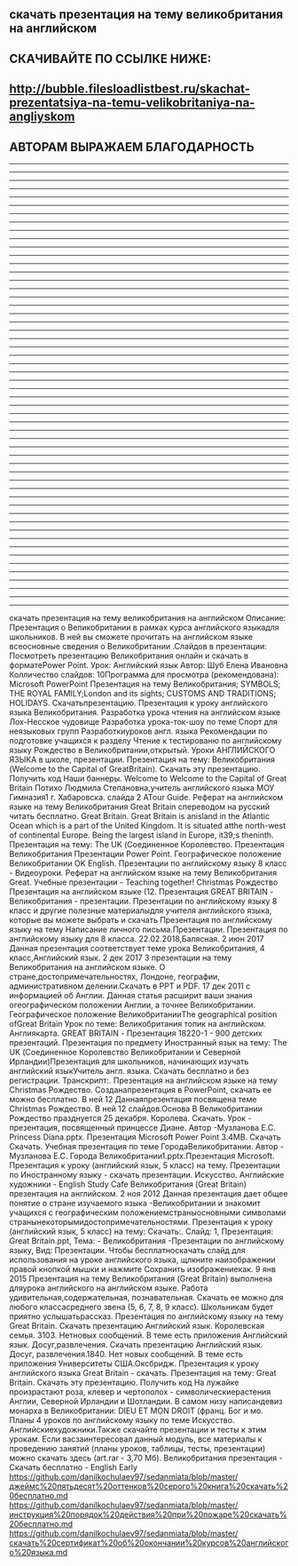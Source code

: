 скачать презентация на тему великобритания на английском
--------------------------------------------------
СКАЧИВАЙТЕ ПО ССЫЛКЕ НИЖЕ:
--------------------------------------------------
http://bubble.filesloadlistbest.ru/skachat-prezentatsiya-na-temu-velikobritaniya-na-angliyskom
--------------------------------------------------
АВТОРАМ ВЫРАЖАЕМ БЛАГОДАРНОСТЬ
--------------------------------------------------
--------------------------------------------------
--------------------------------------------------
--------------------------------------------------
--------------------------------------------------
--------------------------------------------------
--------------------------------------------------
--------------------------------------------------
--------------------------------------------------
--------------------------------------------------
--------------------------------------------------
--------------------------------------------------
--------------------------------------------------
--------------------------------------------------
--------------------------------------------------
--------------------------------------------------
--------------------------------------------------
--------------------------------------------------
--------------------------------------------------
--------------------------------------------------
--------------------------------------------------
--------------------------------------------------
--------------------------------------------------
--------------------------------------------------
--------------------------------------------------
--------------------------------------------------
--------------------------------------------------
--------------------------------------------------
--------------------------------------------------
--------------------------------------------------
--------------------------------------------------
--------------------------------------------------
--------------------------------------------------
--------------------------------------------------
--------------------------------------------------
--------------------------------------------------
--------------------------------------------------
--------------------------------------------------
--------------------------------------------------
--------------------------------------------------
--------------------------------------------------
--------------------------------------------------
--------------------------------------------------
--------------------------------------------------
--------------------------------------------------
--------------------------------------------------
--------------------------------------------------
--------------------------------------------------
--------------------------------------------------
--------------------------------------------------
--------------------------------------------------
--------------------------------------------------
--------------------------------------------------
--------------------------------------------------
--------------------------------------------------
скачать презентация на тему великобритания на английском Описание: Презентация о Великобритании в рамках курса английского языкадля школьников. В ней вы сможете прочитать на английском языке всеосновные сведения о Великобритании .Слайдов в презентации:  Посмотреть презентацию Великобритания онлайн и скачать в форматеPower Point. Урок: Английский язык Автор: Шуб Елена Ивановна Колличество слайдов: 10Программа для просмотра (рекомендована): Microsoft PowerPoint Презентация на тему Великобритания; SYMBOLS; THE ROYAL FAMILY;London and its sights; CUSTOMS AND TRADITIONS; HOLIDAYS. Скачатьпрезентацию. Презентация к уроку английского языка Великобритания. Разработка урока чтения на английском языке Лох-Несское чудовище Разработка урока-ток-шоу по теме Спорт для неязыковых групп  Разработкиуроков англ. языка  Рекомендации по подготовке учащихся к разделу Чтение к тестированю по английскому языку  Рождество в Великобритании,открытый. Уроки АНГЛИЙСКОГО ЯЗЫКА в школе, презентации. Презентация на тему: Великобритания (Welcome to the Capital of GreatBritain). Скачать эту презентацию. Получить код Наши баннеры. Welcome to Welcome to the Capital of Great Britain Потихо Людмила Степановна,учитель английского языка МОУ Гимназия1 г. Хабаровска.  слайда 2 ATour Guide. Реферат на английском языке на тему Великобритания Great Britain спереводом на русский читать бесплатно. Great Britain. Great Britain is anisland in the Atlantic Ocean which is a part of the United Kingdom. It is situated atthe north-west of continental Europe. Being the largest island in Europe, it39;s theninth. Презентация на тему: The UK (Соединенное Королевство. Презентация Великобритания  Презентации Power Point. Географическое положение Великобритании  OK English. Презентации по английскому языку 8 класс - Видеоуроки. Реферат на английском языке на тему Великобритания Great. Учебные презентации - Teaching together!
Christmas  Рождество  Презентация на английском языке (12. Презентация GREAT BRITAIN - Великобритания - презентации. Презентации по английскому языку 8 класс и другие полезные материалыдля учителя английского языка, которые вы можете выбрать и скачать Презентация по английскому языку на тему Написание личного письма.Презентации. Презентация по английскому языку для 8 класса. 22.02.2018,Балясная. 2 июн 2017  Данная презентация соответствует теме урока Великобритания, 4 класс,Английский язык. 2 дек 2017  3 презентации на тему Великобритания на английском языке. О стране,достопримечательностях, Лондоне, географии, административном делении.Скачать в PPT и PDF. 17 дек 2011  с информацией об Англии. Данная статья расширит ваши знания огеографическом положении Англии, а точнее Великобритании. Географическое положение ВеликобританииThe geographical position ofGreat Britain  Урок по теме: Великобритания топик на английском. Англиякарта. GREAT BRITAIN - Презентация 18220-1 - 900 детских презентаций. Презентация по предмету Иностранный язык на тему: The UK (Соединенное Королевство Великобритании и Северной Ирландии)Презентация для школьников, начинающих изучать английский языкУчитель англ. языка. Скачать бесплатно и без регистрации.  Транскрипт:. Презентация на английском языке на тему Christmas  Рождество. Созданапрезентация в PowerPoint, скачать ее можно бесплатно. В ней 12  Даннаяпрезентация посвящена теме Christmas  Рождество. В ней 12 слайдов.Основа  В Великобритании Рождество празднуется 25 декабря. Королева. Скачать. Урок - презентация, посвященный принцессе Диане. Автор -Музланова Е.С. Princess Diana.pptx. Презентация Microsoft Power Point 3.4MB. Скачать  Скачать. Учебная презентация по теме ГородаВеликобритании. Автор - Музланова Е.С. Города Великобритании1.pptx.Презентация Microsoft. Презентация к уроку (английский язык, 5 класс) на тему. Презентации по Иностранному языку - скачать презентации. Искусство. Английские художники - English Study Cafe
Великобритания (Great Britain)  презентация на английском. 2 ноя 2012  Данная презентация дает общее понятие о стране изучаемого языка -Великобритании и знакомит учащихся с географическим положениемстраныосновными символами странынекоторымидостопримечательностями.  Презентация к уроку (английский язык, 5 класс) на тему:  Скачать:. Слайд: 1, Презентация: Great Britain.ppt, Тема: - Великобритания -Презентации по английскому языку, Вид: Презентации.  Чтобы бесплатноскачать слайд для использования на уроке английского языка, щлкните наизображении правой кнопкой мышки и нажмите Сохранить изображениекак. 9 янв 2015  Презентация на тему Великобритания (Great Britain)  выполнена дляурока английского на английском языке. Работа удивительная,содержательная, познавательная. Скачать ее можно для любого классасреднего звена (5, 6, 7, 8, 9 класс). Школьникам будет приятно услышатьрассказ. Презентация по английскому языку на тему Great Britain. Скачать презентацию Английский язык. Королевская семья. 3103. Нетновых сообщений. В теме есть приложения Английский язык. Досуг,развлечения. Скачать презентацию Английский язык. Досуг, развлечения.1840. Нет новых сообщений. В теме есть приложения Университеты США.Оксбридж. Презентация к уроку английского языка Great Britain - скачать. Презентация на тему: Great Britain. Скачать эту презентацию. Получить код На лужайке произрастают роза, клевер и чертополох - символическиерастения Англии, Северной Ирландии и Шотландии. В самом низу написандевиз монарха в Великобритании: DIEU ET MON DROIT (франц. Бог и мо. Планы 4 уроков по английскому языку по теме Искусство. Английскиехудожники.Также скачайте презентации и тесты к этим урокам.  Если васзаинтересовал данный модуль, все материалы к проведению занятий (планы уроков, таблицы, тесты, презентации) можно скачать здесь (art.rar - 3,70 Мб). Великобритания презентация - Скачать бесплатно - English Early
https://github.com/danilkochulaev97/sedanmiata/blob/master/джеймс%20пятьдесят%20оттенков%20серого%20книга%20скачать%20бесплатно.md
https://github.com/danilkochulaev97/sedanmiata/blob/master/инструкция%20порядок%20действия%20при%20пожаре%20скачать%20бесплатно.md
https://github.com/danilkochulaev97/sedanmiata/blob/master/скачать%20сертификат%20об%20окончании%20курсов%20английского%20языка.md